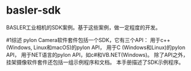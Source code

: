 # basler-sdk
BASLER工业相机的SDK案例。基于这些案例，做一定程度的开发。

#1综述
pylon Camera软件套件包括一个SDK，它有三个API：
用于c++ (Windows, Linux和macOS)的pylon API，
用于C (Windows和Linux)的pylon API，
用于NET语言的pylon API，如c#和VB.NET(Windows)。
除了API之外，挂架摄像软件套件还包括一组示例程序和文档。
本手册描述了SDK示例程序。
